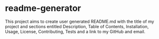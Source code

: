 # readme-generator
This project aims to create user generated README.md with the title of my project and sections entitled Description, Table of Contents, Installation, Usage, License, Contributing, Tests and a link to my GitHub and email.
